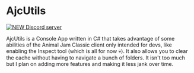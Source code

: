 # AjcUtils

<a href="https://discord.gg/ZNgRbVU4"><img src="https://img.shields.io/discord/1225189243949682799?color=5865F2&logo=discord&logoColor=white" alt=" NEW Discord server" /></a>

AjcUtils is a Console App written in C# that takes advantage of some abilities of the Animal Jam Classic client only intended for devs, like enabling the Inspect tool (which is all for now 💀). It also allows you to clear the cache without having to navigate a bunch of folders. It isn't too much but I plan on adding more features and making it less jank over time.
